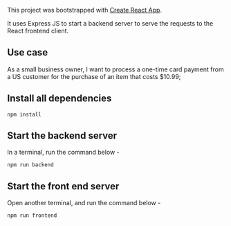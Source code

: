 This project was bootstrapped with [Create React App](https://github.com/facebook/create-react-app).

It uses Express JS to start a backend server to serve the requests to the React frontend client.

## Use case
As a small business owner, I want to process a one-time card payment from a US customer for the purchase of an item that costs $10.99; 

## Install all dependencies

```
npm install
```

## Start the backend server
In a terminal, run the command below - 
```
npm run backend 
```

## Start the front end server
Open another terminal, and run the command below - 

```
npm run frontend
```
